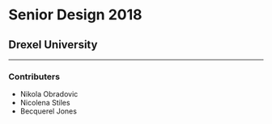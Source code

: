 # Senior Design 2018
## Drexel University
----

### Contributers
- Nikola Obradovic
- Nicolena Stiles
- Becquerel Jones